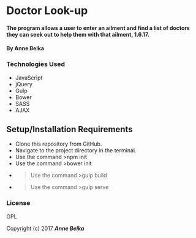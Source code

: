 # Doctor Look-up

#### The program allows a user to enter an ailment and find a list of doctors they can seek out to help them with that ailment, 1.6.17.

#### By **Anne Belka**

### Technologies Used

* JavaScript
* jQuery
* Gulp
* Bower
* SASS
* AJAX

## Setup/Installation Requirements
* Clone this repository from GitHub.
* Navigate to the project directory in the terminal.
* Use the command >npm init
* Use the command >bower init
* >Use the command >gulp build
* >Use the command >gulp serve

### License

GPL

Copyright (c) 2017 **_Anne Belka_**
